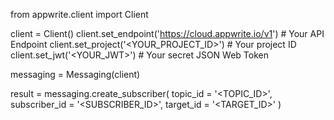 from appwrite.client import Client

client = Client()
client.set_endpoint('https://cloud.appwrite.io/v1') # Your API Endpoint
client.set_project('<YOUR_PROJECT_ID>') # Your project ID
client.set_jwt('<YOUR_JWT>') # Your secret JSON Web Token

messaging = Messaging(client)

result = messaging.create_subscriber(
    topic_id = '<TOPIC_ID>',
    subscriber_id = '<SUBSCRIBER_ID>',
    target_id = '<TARGET_ID>'
)
